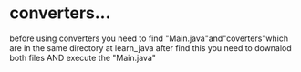 # converters...
before using converters you need to find "Main.java"and"coverters"which are in the same directory at learn_java
after find this you need to downalod both files AND execute the "Main.java"
